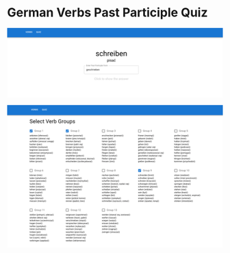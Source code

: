 # German Verbs Past Participle Quiz

![Quiz View](doc/quiz-view.png)

![Select View](doc/select-view.png)



